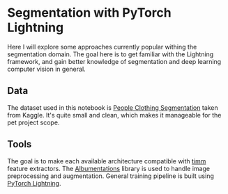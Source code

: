# Segmentation with PyTorch Lightning

Here I will explore some approaches currently popular withing the segmentation domain.
The goal here is to get familiar with the Lightning framework, and gain better knowledge
of segmentation and deep learning computer vision in general.

## Data

The dataset used in this notebook is
[People Clothing Segmentation](https://www.kaggle.com/datasets/rajkumarl/people-clothing-segmentation)
taken from Kaggle. It's quite small and clean, which makes it manageable
for the pet project scope.

## Tools

The goal is to make each available architecture compatible with [timm](https://github.com/huggingface/pytorch-image-models) feature extractors.
The [Albumentations](https://albumentations.ai/) library is used to handle image preprocessing and augmentation.
General training pipeline is built using [PyTorch Lightning](https://www.pytorchlightning.ai/).





